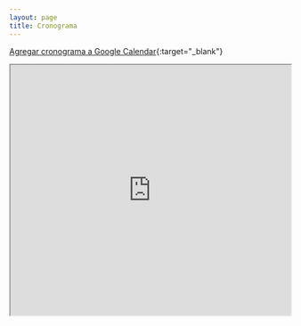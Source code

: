```yaml
---
layout: page
title: Cronograma
---
```


[Agregar cronograma a Google Calendar](https://calendar.google.com/calendar/?cid=b2Vxc3I3bzVmdGFlN2RhdjY0MnJpc20yYTRAZ3JvdXAuY2FsZW5kYXIuZ29vZ2xlLmNvbQ){:target="_blank"}

<iframe width="100%" height="450vh" src="https://docs.google.com/spreadsheets/d/e/2PACX-1vQzl0fIeUDo9iXbe85nmk7pXKI5Le409eHjLtwWbBWRcVOsIqmh9B75geugLXA5LeDg9NOIsRJVev4J/pubhtml?gid=1609411607&single=truewidget=true&amp;headers=false&range=A:L"></iframe>
